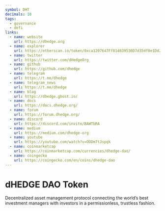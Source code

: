 ```yaml
---
symbol: DHT
decimals: 18
tags:
  - governance
  - defi
links:
  - name: website
    url: https://dhedge.org
  - name: explorer
    url: https://etherscan.io/token/0xca1207647Ff814039530D7d35df0e1Dd2e91Fa84
  - name: twitter
    url: https://twitter.com/dHedgeOrg
  - name: github
    url: https://github.com/dhedge
  - name: telegram
    url: https://t.me/dhedge
  - name: telegram_news
    url: https://t.me/dhedge
  - name: blog
    url: https://dhedge.ghost.io/
  - name: docs
    url: https://docs.dhedge.org/
  - name: forum
    url: https://forum.dhedge.org/
  - name: discord
    url: https://discord.com/invite/BAWTbRA
  - name: medium
    url: https://medium.com/dhedge-org
  - name: youtube
    url: https://youtube.com/watch?v=OODm7tJspqk
  - name: coinmarketcap
    url: https://coinmarketcap.com/currencies/dhedge-dao/
  - name: coingecko
    url: https://coingecko.com/en/coins/dhedge-dao
---
```


# dHEDGE DAO Token

Decentralized asset management protocol connecting the world’s best investment managers with investors in a permissionless, trustless fashion.
